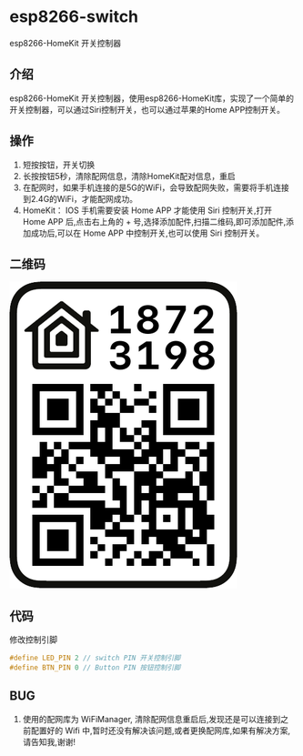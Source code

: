 # esp8266-switch
esp8266-HomeKit 开关控制器
## 介绍
esp8266-HomeKit 开关控制器，使用esp8266-HomeKit库，实现了一个简单的开关控制器，可以通过Siri控制开关，也可以通过苹果的Home APP控制开关。


## 操作
1. 短按按钮，开关切换
2. 长按按钮5秒，清除配网信息，清除HomeKit配对信息，重启
3. 在配网时，如果手机连接的是5G的WiFi，会导致配网失败，需要将手机连接到2.4G的WiFi，才能配网成功。
4. HomeKit： IOS 手机需要安装 Home APP 才能使用 Siri 控制开关,打开 Home APP 后,点击右上角的 + 号,选择添加配件,扫描二维码,即可添加配件,添加成功后,可以在 Home APP 中控制开关,也可以使用 Siri 控制开关。
   
## 二维码
![二维码](/qrcode.png)</div>



## 代码
修改控制引脚
```c
#define LED_PIN 2 // switch PIN 开关控制引脚
#define BTN_PIN 0 // Button PIN 按钮控制引脚
```

## BUG
1. 使用的配网库为 WiFiManager, 清除配网信息重启后,发现还是可以连接到之前配置好的 Wifi 中,暂时还没有解决该问题,或者更换配网库,如果有解决方案,请告知我,谢谢!